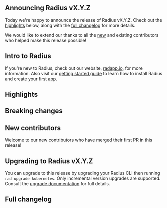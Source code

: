 ## Announcing Radius vX.Y.Z
<!-- REMINDER TO UPDATE THE VERSION ABOVE AND DELETE THIS COMMENT -->

Today we're happy to announce the release of Radius vX.Y.Z. Check out the [highlights](#highlights) below, along with the [full changelog](#full-changelog) for more details.
<!-- REMINDER TO UPDATE THE VERSION ABOVE AND DELETE THIS COMMENT -->

We would like to extend our thanks to all the [new](#new-contributors) and existing contributors who helped make this release possible!

## Intro to Radius

If you're new to Radius, check out our website, [radapp.io](https://radapp.io), for more information. Also visit our [getting started guide](https://docs.radapp.io/getting-started/) to learn how to install Radius and create your first app.

## Highlights

<!-- TALK TO THE PM TEAM ABOUT WHAT HIGHLIGHTS TO ADD HERE -->

## Breaking changes

<!-- ADD ANY BREAKING CHANGES HERE, IF ANY -->

## New contributors

Welcome to our new contributors who have merged their first PR in this release!

<!-- PASTE THE OUTPUT OF THE GENERATED CONTRIBUTOR LIST HERE -->

## Upgrading to Radius vX.Y.Z

You can upgrade to this release by upgrading your Radius CLI then running `rad upgrade kubernetes`. Only incremental version upgrades are supported. Consult the [upgrade documentation](https://docs.radapp.io/guides/operations/kubernetes/kubernetes-upgrade/) for full details.

## Full changelog

<!-- PASTE THE OUTPUT OF THE GENERATED CHANGELOG HERE -->
